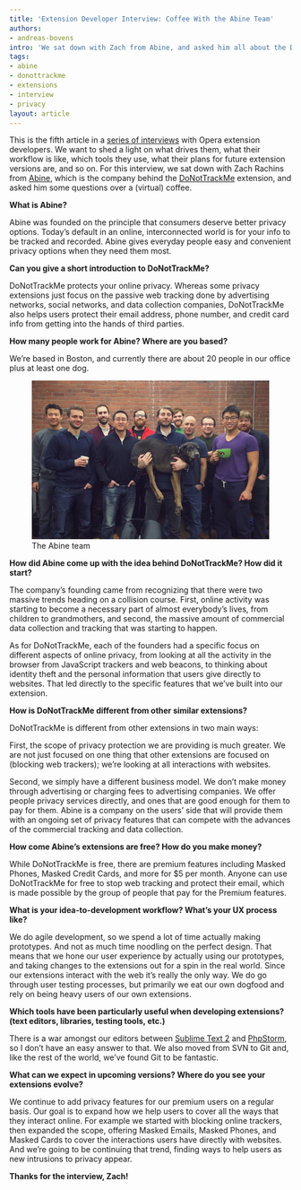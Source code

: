 ```yaml
---
title: 'Extension Developer Interview: Coffee With the Abine Team'
authors:
- andreas-bovens
intro: 'We sat down with Zach from Abine, and asked him all about the DoNotTrackMe extension, which was recently submitted to the Opera extensions catalog.'
tags:
- abine
- donottrackme
- extensions
- interview
- privacy
layout: article
---
```


This is the fifth article in a [series of interviews][1] with Opera extension developers. We want to shed a light on what drives them, what their workflow is like, which tools they use, what their plans for future extension versions are, and so on. For this interview, we sat down with Zach Rachins from [Abine][2], which is the company behind the [DoNotTrackMe][3] extension, and asked him some questions over a (virtual) coffee.

[1]: http://dev.opera.com/articles/tags/extension%20interview
[2]: https://abine.com
[3]: https://addons.opera.com/en/extensions/details/donottrackme-online-privacy-protection/?display=en

**What is Abine?**

Abine was founded on the principle that consumers deserve better privacy options. Today’s default in an online, interconnected world is for your info to be tracked and recorded. Abine gives everyday people easy and convenient privacy options when they need them most.

**Can you give a short introduction to DoNotTrackMe?**

DoNotTrackMe protects your online privacy. Whereas some privacy extensions just focus on the passive web tracking done by advertising networks, social networks, and data collection companies, DoNotTrackMe also helps users protect their email address, phone number, and credit card info from getting into the hands of third parties.

**How many people work for Abine? Where are you based?**

We’re based in Boston, and currently there are about 20 people in our office plus at least one dog.

<figure>
	<img src="/articles/extension-developer-interview-coffee-with-the-abine-team/team.jpg" alt="Abine team">
	<figcaption>The Abine team</figcaption>
</figure>

**How did Abine come up with the idea behind DoNotTrackMe? How did it start?**

The company’s founding came from recognizing that there were two massive trends heading on a collision course. First, online activity was starting to become a necessary part of almost everybody’s lives, from children to grandmothers, and second, the massive amount of commercial data collection and tracking that was starting to happen.

As for DoNotTrackMe, each of the founders had a specific focus on different aspects of online privacy, from looking at all the activity in the browser from JavaScript trackers and web beacons, to thinking about identity theft and the personal information that users give directly to websites. That led directly to the specific features that we’ve built into our extension.

**How is DoNotTrackMe different from other similar extensions?**

DoNotTrackMe is different from other extensions in two main ways:

First, the scope of privacy protection we are providing is much greater. We are not just focused on one thing that other extensions are focused on (blocking web trackers); we’re looking at all interactions with websites.

Second, we simply have a different business model. We don’t make money through advertising or charging fees to advertising companies. We offer people privacy services directly, and ones that are good enough for them to pay for them. Abine is a company on the users’ side that will provide them with an ongoing set of privacy features that can compete with the advances of the commercial tracking and data collection.

**How come Abine’s extensions are free? How do you make money?**

While DoNotTrackMe is free, there are premium features including Masked Phones, Masked Credit Cards, and more for $5 per month. Anyone can use DoNotTrackMe for free to stop web tracking and protect their email, which is made possible by the group of people that pay for the Premium features.

**What is your idea-to-development workflow? What’s your UX process like?**

We do agile development, so we spend a lot of time actually making prototypes. And not as much time noodling on the perfect design. That means that we hone our user experience by actually using our prototypes, and taking changes to the extensions out for a spin in the real world. Since our extensions interact with the web it’s really the only way. We do go through user testing processes, but primarily we eat our own dogfood and rely on being heavy users of our own extensions.

**Which tools have been particularly useful when developing extensions? (text editors, libraries, testing tools, etc.)**

There is a war amongst our editors between [Sublime Text 2][5] and [PhpStorm][6], so I don’t have an easy answer to that. We also moved from SVN to Git and, like the rest of the world, we’ve found Git to be fantastic.

[5]: http://www.sublimetext.com/2
[6]: https://www.jetbrains.com/phpstorm/

**What can we expect in upcoming versions? Where do you see your extensions evolve?**

We continue to add privacy features for our premium users on a regular basis. Our goal is to expand how we help users to cover all the ways that they interact online. For example we started with blocking online trackers, then expanded the scope, offering Masked Emails, Masked Phones, and Masked Cards to cover the interactions users have directly with websites. And we’re going to be continuing that trend, finding ways to help users as new intrusions to privacy appear.

**Thanks for the interview, Zach!**